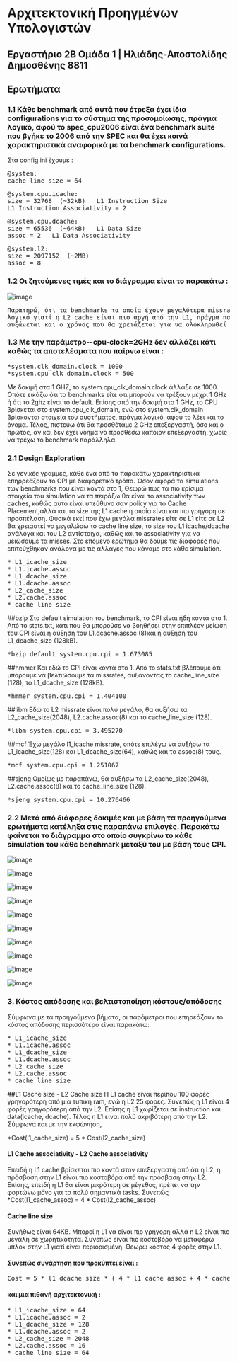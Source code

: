 # Αρχιτεκτονική Προηγμένων Υπολογιστών
## Εργαστήριο 2Β Ομάδα 1 | Ηλιάδης-Αποστολίδης Δημοσθένης 8811

## Ερωτήματα


### 1.1 Κάθε benchmark από αυτά που έτρεξα έχει ίδια configurations για το σύστημα της προσομοίωσης, πράγμα λογικό, αφού το spec_cpu2006 είναι ένα benchmark suite που βγήκε το 2006 από την SPEC και θα έχει κοινά χαρακτηριστικά αναφορικά με τα benchmark configurations.

Στα config.ini έχουμε :
<pre>
@system:
cache_line_size = 64
</pre>
<pre>
@system.cpu.icache:
size = 32768  (~32kB)   L1 Instruction Size
L1 Instruction Associativity = 2
</pre>
<pre>
@system.cpu.dcache:
size = 65536  (~64kB)   L1 Data Size
assoc = 2   L1 Data Associativity
</pre>
<pre>
@system.l2:
size = 2097152  (~2MB)
assoc = 8
</pre>

### 1.2 Οι ζητούμενες τιμές και το διάγραμμα είναι το παρακάτω :

![image](https://github.com/iliadisd/gem5_Lab/blob/main/Lab2/1_2.png?raw=true)

<pre>
Παρατηρώ, ότι τα benchmarks τα οποία έχουν μεγαλύτερα missrate στην L2 cache έχουν μεγάλο CPI. Αυτό είναι κάτι το
λογικό γιατί η L2 cache είναι πιο αργή από την L1, πράγμα που σημαίνει ότι κάθε φορά που θα έχω miss θα
αυξάνεται και ο χρόνος που θα χρειάζεται για να ολοκληρωθεί ο κάθε κύκλος.
</pre>

### 1.3 Με την παράμετρο--cpu-clock=2GHz δεν αλλάζει κάτι καθώς τα αποτελέσματα που παίρνω είναι :

<pre>
*system.clk_domain.clock = 1000
*system.cpu_clk_domain.clock = 500
</pre>

Με δοκιμή στα 1 GHZ, το system.cpu_clk_domain.clock άλλαξε σε 1000. Οπότε εικάζω ότι τα benchmarks είτε ότι μπορούν να
τρέξουν μέχρι 1 GHz ή ότι το 2ghz είναι το default. Επίσης από την  δοκιμή στο 1 GHz, το CPU βρίσκεται στο
system.cpu_clk_domain, ενώ στο system.clk_domain βρίσκονται στοιχεία του συστήματος, πράγμα λογικό, αφού το λέει και
το όνομα. Τέλος, πιστεύω ότι θα προσθέταμε 2 GHz επεξεργαστή, όσο και ο πρώτος, αν και δεν έχει νόημα να προσθέσω κάποιον
επεξεργαστή, χωρίς να τρέχω το benchmark παράλληλα.

### 2.1 Design Exploration

Σε γενικές γραμμές, κάθε ένα από τα παρακάτω χαρακτηριστικά επηρρεάζουν το CPI με διαφορετικό τρόπο.
Όσον αφορά τα simulations των benchmarks που είναι κοντά στο 1, Θεωρώ πως τα πιο κρίσιμα στοιχεία του
simulation να τα πειράξω θα είναι το associativity των caches, καθώς αυτό είναι υπεύθυνο σαν policy
για το Cache Placement,αλλά και το size της L1 cache η οποία είναι και πιο γρήγορη σε προσπέλαση.
Φυσικά εκεί που έχω μεγάλα missrates είτε σε L1 είτε σε L2 θα χρειαστεί να μεγαλώσω το cache line size,
το size του L1 icache/dcache ανάλογα και του L2 αντίστοιχα, καθώς και το associativity για να μειώσουμε τα misses.
Στο επόμενο ερώτημα θα δούμε τις διαφορές που επιτεύχθηκαν ανάλογα με τις αλλαγές που κάναμε στο κάθε simulation.

<pre>
* L1_icache_size
* L1.icache.assoc
* L1_dcache_size
* L1.dcache.assoc
* L2_cache_size
* L2.cache.assoc
* cache_line_size
</pre>

##bzip
Στο default simulation του benchmark, το CPI είναι ήδη κοντά στο 1. Aπό το stats.txt,
κάτι που θα μπορούσε να βοηθήσει στην επιπλέον μείωση του CPI είναι η αύξηση του
L1.dcache.assoc (8)και η αύξηση του L1_dcache_size (128kB).

<pre>
*bzip_default system.cpu.cpi = 1.673085
</pre>

##hmmer
Και εδώ το CPI είναι κοντά στο 1. Από το stats.txt βλέπουμε ότι μπορούμε να βελτιώσουμε τα missrates, αυξάνοντας
το cache_line_size (128), το L1_dcache_size (128kB).

<pre>
*hmmer system.cpu.cpi = 1.404100
</pre>

##libm
Εδώ το L2 missrate είναι πολύ μεγάλο, θα αυξήσω τα L2_cache_size(2048),
L2.cache.assoc(8) και το cache_line_size (128).

<pre>
*libm system.cpu.cpi = 3.495270  
</pre>

##mcf
Έχω μεγάλο l1_icache missrate, οπότε επιλέγω να αυξήσω τα L1_icache_size(128) και L1_dcache_size(64),
καθώς και τα assoc(8) τους.

<pre>
*mcf system.cpu.cpi = 1.251067
</pre>

##sjeng
Ομοίως με παραπάνω, θα αυξήσω τα L2_cache_size(2048), L2.cache.assoc(8) και το cache_line_size (128).

<pre>
*sjeng system.cpu.cpi = 10.276466
</pre>

### 2.2 Μετά από διάφορες δοκιμές και με βάση τα προηγούμενα ερωτήματα κατέληξα στις παραπάνω επιλογές. Παρακάτω φαίνεται το διάγραμμα στο οποίο συγκρίνω το κάθε simulation του κάθε benchmark μεταξύ του με βάση τους CPI.

![image](https://github.com/iliadisd/gem5_Lab/blob/main/Lab2/photos/bzip.png?raw=true)

![image](https://github.com/iliadisd/gem5_Lab/blob/main/Lab2/photos/bzipa.png?raw=true)

![image](https://github.com/iliadisd/gem5_Lab/blob/main/Lab2/photos/hmmer.png?raw=true)

![image](https://github.com/iliadisd/gem5_Lab/blob/main/Lab2/photos/hmmera.png?raw=true)

![image](https://github.com/iliadisd/gem5_Lab/blob/main/Lab2/photos/libm.png?raw=true)

![image](https://github.com/iliadisd/gem5_Lab/blob/main/Lab2/photos/libma.png?raw=true)

![image](https://github.com/iliadisd/gem5_Lab/blob/main/Lab2/photos/mcf.png?raw=true)

![image](https://github.com/iliadisd/gem5_Lab/blob/main/Lab2/photos/mcfa.png?raw=true)

![image](https://github.com/iliadisd/gem5_Lab/blob/main/Lab2/photos/sjeng.png?raw=true)

![image](https://github.com/iliadisd/gem5_Lab/blob/main/Lab2/photos/sjenga.png?raw=true)

### 3. Κόστος απόδοσης και βελτιστοποίηση κόστους/απόδοσης
Σύμφωνα με τα προηγούμενα βήματα, οι παράμετροι που επηρεάζουν το κόστος απόδοσης περισσότερο είναι παρακάτω:

<pre>
* L1_icache_size
* L1.icache.assoc
* L1_dcache_size
* L1.dcache.assoc
* L2_cache_size
* L2.cache.assoc
* cache_line_size
</pre>

##L1 Cache size - L2 Cache size
Η L1 cache είναι περίπου 100 φορές γρηγορότερη από μια τυπική ram, ενώ η L2 25 φορές. Συνεπώς η L1 είναι 4 φορές
γρηγορότερη από την L2. Επίσης η L1 χωρίζεται σε instruction και data(icache, dcache). Τέλος η L1 είναι πολύ
ακριβότερη από την L2. Σύμφωνα και με την εκφώνηση,

*Cost(l1_cache_size) = 5 * Cost(l2_cache_size)

#### L1 Cache associativity -  L2 Cache associativity
Επειδή η L1 cache βρίσκεται πιο κοντά στον επεξεργαστή από ότι η L2, η πρόσβαση στην L1 είναι πιο κοστοβόρα από την
πρόσβαση στην L2. Επίσης, επειδή η L1 θα είναι μικρότερη σε μέγεθος, πρέπει να την φορτώνω μόνο για τα πολύ
σημαντικά tasks. Συνεπώς
*Cost(l1_cache_assoc) = 4 * Cost(l2_cache_assoc)

#### Cache line size
Συνήθως είναι 64KB. Μπορεί η L1 να είναι πιο γρήγορη αλλά η L2 είναι πιο μεγάλη σε χωρητικότητα. Συνεπώς είναι πιο
κοστοβόρο να μεταφέρω μπλοκ στην L1 γιατί είναι περιορισμένη. Θεωρώ κόστος 4 φορές στην L1.

#### Συνεπώς συνάρτηση που προκύπτει είναι :
<pre>
Cost = 5 * l1_dcache_size * ( 4 * l1_cache_assoc + 4 * cache_line_size) + 5 * l1_icache_size * ( 4 * l1_cache_assoc + 4 * cache_line_size) + l2_cache_size * ( l2_cache_assoc+ cache_line_size)
</pre>

#### και μια πιθανή αρχιτεκτονική :

<pre>
* L1_icache_size = 64
* L1.icache.assoc = 2
* L1_dcache_size = 128
* L1.dcache.assoc = 2
* L2_cache_size = 2048
* L2.cache.assoc = 16
* cache_line_size = 64
</pre>

